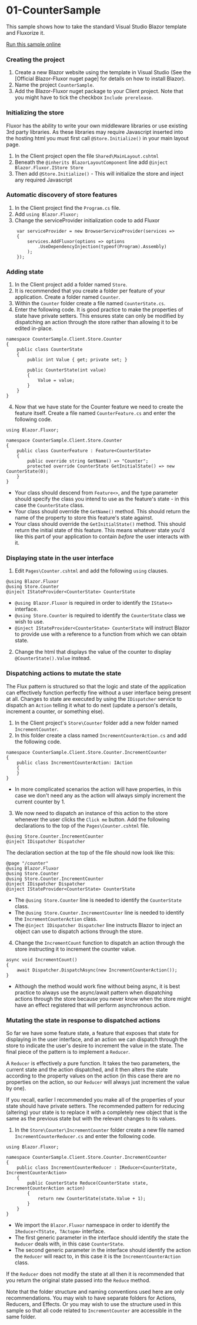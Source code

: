 # 01-CounterSample
This sample shows how to take the standard Visual Studio Blazor template and Fluxorize it.

[Run this sample online]

### Creating the project
1. Create a new Blazor website using the template in Visual Studio (See the [Official Blazor-Fluxor nuget page] for details on how to install Blazor).
2. Name the project `CounterSample`.
3. Add the Blazor-Fluxor nuget package to your Client project. Note that you might have to tick the checkbox `Include prerelease`.
 
### Initializing the store
Fluxor has the ability to write your own middleware libraries or use existing 3rd party libraries. As these libraries may require Javascript inserted into the hosting html you must first call `@Store.Initialize()` in your main layout page.
1. In the Client project open the file `Shared\MainLayout.cshtml`
2. Beneath the `@inherits BlazorLayoutComponent` line add `@inject Blazor.Fluxor.IStore Store`
3. Then add `@Store.Initialize()` - This will initialize the store and inject any required Javascript

### Automatic discovery of store features
1. In the Client project find the `Program.cs` file. 
2. Add `using Blazor.Fluxor;`
3. Change the serviceProvider initialization code to add Fluxor
```
	var serviceProvider = new BrowserServiceProvider(services =>
	{
		services.AddFluxor(options => options
			.UseDependencyInjection(typeof(Program).Assembly)
		);
	});
```

### Adding state
1. In the Client project add a folder named `Store`.
2. It is recommended that you create a folder per feature of your application. Create a folder named `Counter`.
3. Within the `Counter` folder create a file named `CounterState.cs`.
3. Enter the following code. It is good practice to make the properties of state have private setters. This ensures state can only be modified by dispatching an action through the store rather than allowing it to be edited in-place.
```
namespace CounterSample.Client.Store.Counter
{
	public class CounterState
	{
		public int Value { get; private set; }

		public CounterState(int value)
		{
			Value = value;
		}
	}
}
```
4. Now that we have state for the Counter feature we need to create the feature itself. Create a file named `CounterFeature.cs` and enter the following code.
```
using Blazor.Fluxor;

namespace CounterSample.Client.Store.Counter
{
	public class CounterFeature : Feature<CounterState>
	{
		public override string GetName() => "Counter";
		protected override CounterState GetInitialState() => new CounterState(0);
	}
}
```
   * Your class should descend from `Feature<>`, and the type parameter should specify the class you intend to use as the feature's state - in this case the `CounterState` class.
   * Your class should override the `GetName()` method. This should return the name of the property to store this feature's state against.
   * Your class should override the `GetInitialState()` method. This should return the initial state of this feature. This means whatever state you'd like this part of your application to contain *before* the user interacts with it.
 
### Displaying state in the user interface
1. Edit `Pages\Counter.cshtml` and add the following `using` clauses.
```
@using Blazor.Fluxor
@using Store.Counter
@inject IStateProvider<CounterState> CounterState
```
   * `@using Blazor.Fluxor` is required in order to identify the `IState<>` interface.
   * `@using Store.Counter` is required to identify the `CounterState` class we wish to use.
   * `@inject IStateProvider<CounterState> CounterState` will instruct Blazor to provide use with a reference to a function from which we can obtain state.

2. Change the html that displays the value of the counter to display `@CounterState().Value` instead.

### Dispatching actions to mutate the state
The Flux pattern is structured so that the logic and state of the application can effectively function perfectly fine without a user interface being present at all. Changes to state are executed by using the `IDispatcher` service to dispatch an `Action` telling it what to do next (update a person's details, increment a counter, or something else).

1. In the Client project's `Store\Counter` folder add a new folder named `IncrementCounter`.
2. In this folder create a class named `IncrementCounterAction.cs` and add the following code.
```
namespace CounterSample.Client.Store.Counter.IncrementCounter
{
	public class IncrementCounterAction: IAction
	{
	}
}
```
   * In more complicated scenarios the action will have properties, in this case we don't need any as the action will always simply increment the current counter by 1.
3. We now need to dispatch an instance of this action to the store whenever the user clicks the `Click me` button. Add the following declarations to the top of the `Pages\Counter.cshtml` file.
```
@using Store.Counter.IncrementCounter
@inject IDispatcher Dispatcher
```
The declaration section at the top of the file should now look like this:
```
@page "/counter"
@using Blazor.Fluxor
@using Store.Counter
@using Store.Counter.IncrementCounter
@inject IDispatcher Dispatcher
@inject IStateProvider<CounterState> CounterState
```
   * The `@using Store.Counter` line is needed to identify the `CounterState` class.
   * The `@using Store.Counter.IncrementCounter` line is needed to identify the `IncrementCounterAction` class.
   * The `@inject IDispatcher Dispatcher` line instructs Blazor to inject an object can use to dispatch actions through the store.
4. Change the `IncrementCount` function to dispatch an action through the store instructing it to increment the counter value.
```
async void IncrementCount()
{
    await Dispatcher.DispatchAsync(new IncrementCounterAction());
}
```
   * Although the method would work fine without being async, it is best practice to always use the async/await pattern when dispatching actions through the store because you never know when the store might have an effect registered that will perform asynchronous action.
   
### Mutating the state in response to dispatched actions
So far we have some feature state, a feature that exposes that state for displaying in the user interface, and an action we can dispatch through the store to indicate the user's desire to increment the value in the state. The final piece of the pattern is to implement a `Reducer`.

A `Reducer` is effectively a pure function. It takes the two parameters, the current state and the action dispatched, and it then alters the state according to the property values on the action (in this case there are no properties on the action, so our `Reducer` will always just increment the value by one).

If you recall, earlier I recommended you make all of the properties of your state should have private setters. The recommended pattern for reducing (altering) your state is to replace it with a completely new object that is the same as the previous state but with the relevant changes to its values.

1. In the `Store\Counter\IncrementCounter` folder create a new file named `IncrementCounterReducer.cs` and enter the following code.
```
using Blazor.Fluxor;

namespace CounterSample.Client.Store.Counter.IncrementCounter
{
	public class IncrementCounterReducer : IReducer<CounterState, IncrementCounterAction>
	{
		public CounterState Reduce(CounterState state, IncrementCounterAction action)
		{
			return new CounterState(state.Value + 1);
		}
	}
}
```

   * We import the `Blazor.Fluxor` namespace in order to identify the `IReducer<TState, TActopm>` interface.
   * The first generic parameter in the interface should identify the state the `Reducer` deals with, in this case `CounterState`.
   * The second generic parameter in the interface should identify the action the `Reducer` will react to, in this case it is the `IncrementCounterAction` class.
   
If the `Reducer` does not modify the state at all then it is recommended that you return the original state passed into the `Reduce` method.

Note that the folder structure and naming conventions used here are only recommendations. You may wish to have separate folders for Actions, Reducers, and Effects. Or you may wish to use the structure used in this sample so that all code related to `IncrementCounter` are accessible in the same folder.

[Run this sample online]: <http://fluxorsample01.azurewebsites.net/>